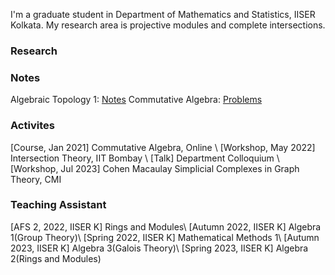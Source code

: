 I'm a graduate student in Department of Mathematics and Statistics, IISER Kolkata. My research area is projective modules and complete intersections. 
### Research
### Notes 
Algebraic Topology 1: [Notes](https://drive.google.com/file/d/1MbWmwXFLWiEifhhe9zZ3gOO11OdNytWt/view?usp=drive_link)
Commutative Algebra: [Problems](https://drive.google.com/file/d/1GIkcKE-dkl3VFcWoTAgIXKCPPhWCBTxT/view?usp=drive_link)
### Activites
[Course, Jan 2021] Commutative Algebra, Online \\
[Workshop, May 2022] Intersection Theory, IIT Bombay \\
[Talk] Department Colloquium \\
[Workshop, Jul 2023] Cohen Macaulay Simplicial Complexes in Graph Theory, CMI 


### Teaching Assistant
[AFS 2, 2022, IISER K] Rings and Modules\\
[Autumn 2022, IISER K] Algebra 1(Group Theory)\\
[Spring 2022, IISER K] Mathematical Methods 1\\
[Autumn 2023, IISER K] Algebra 3(Galois Theory)\\
[Spring 2023, IISER K] Algebra 2(Rings and Modules)
